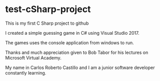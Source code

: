 # test-cSharp-project
This is my first C Sharp project to github

I created a simple guessing game in C# using Visual Studio 2017.

The games uses the console application from windows to run.

Thanks and much appreciation given to Bob Tabor for his lectures on Microsoft Virtual Academy.

My name in Carlos Roberto Castillo and I am a junior software developer constantly learning.
